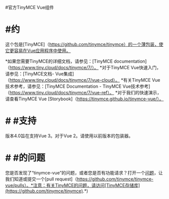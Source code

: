 #官方TinyMCE Vue组件

# #约

这个包是[TinyMCE]（https://github.com/tinymce/tinymce）的一个薄包装，使它更容易在Vue应用程序中使用。

*如果您需要TinyMCE的详细文档，请参见：[TinyMCE documentation]（https://www.tiny.cloud/docs/tinymce/7/）。
*对于TinyMCE Vue快速入门，请参见：[TinyMCE文档- Vue集成]（https://www.tiny.cloud/docs/tinymce/7/vue-cloud）。
*有关TinyMCE Vue技术参考，请参见：[TinyMCE Documentation - TinyMCE Vue技术参考]（https://www.tiny.cloud/docs/tinymce/7/vue-ref）。
*对于我们的快速演示，请查看TinyMCE Vue [Storybook]（https://tinymce.github.io/tinymce-vue/）。

# # #支持

版本4.0旨在支持Vue 3。对于Vue 2。请使用以前版本的包装器。

# # #的问题

您是否发现了“tinymce-vue”的问题，或者您是否有功能请求？打开一个[问题](https://github.com/tinymce/tinymce-vue/issues)，让我们知道或提交一个[pull request]（https://github.com/tinymce/tinymce-vue/pulls）。*注意：有关TinyMCE的问题，请访问[TinyMCE存储库](https://github.com/tinymce/tinymce).*)
